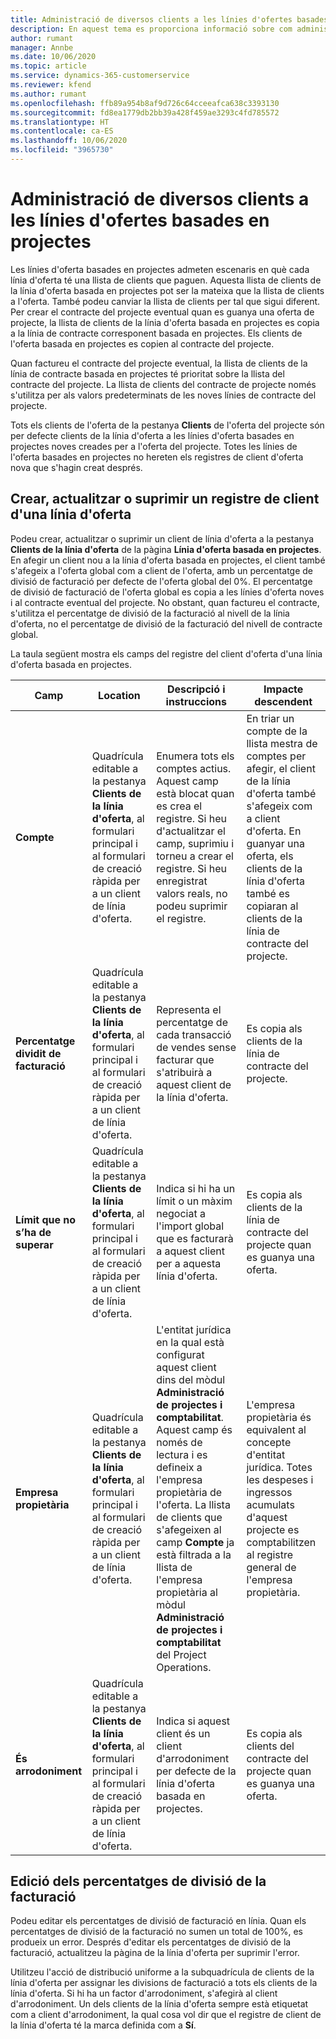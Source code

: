 ```yaml
---
title: Administració de diversos clients a les línies d'ofertes basades en projectes
description: En aquest tema es proporciona informació sobre com administrar diversos clients en línies d'oferta basades en projectes.
author: rumant
manager: Annbe
ms.date: 10/06/2020
ms.topic: article
ms.service: dynamics-365-customerservice
ms.reviewer: kfend
ms.author: rumant
ms.openlocfilehash: ffb89a954b8af9d726c64cceeafca638c3393130
ms.sourcegitcommit: fd8ea1779db2bb39a428f459ae3293c4fd785572
ms.translationtype: HT
ms.contentlocale: ca-ES
ms.lasthandoff: 10/06/2020
ms.locfileid: "3965730"
---
```

# <a name="manage-multiple-customers-on-project-based-quote-lines"></a>Administració de diversos clients a les línies d'ofertes basades en projectes

Les línies d'oferta basades en projectes admeten escenaris en què cada línia d'oferta té una llista de clients que paguen. Aquesta llista de clients de la línia d'oferta basada en projectes pot ser la mateixa que la llista de clients a l'oferta. També podeu canviar la llista de clients per tal que sigui diferent. Per crear el contracte del projecte eventual quan es guanya una oferta de projecte, la llista de clients de la línia d'oferta basada en projectes es copia a la línia de contracte corresponent basada en projectes. Els clients de l'oferta basada en projectes es copien al contracte del projecte.

Quan factureu el contracte del projecte eventual, la llista de clients de la línia de contracte basada en projectes té prioritat sobre la llista del contracte del projecte. La llista de clients del contracte de projecte només s'utilitza per als valors predeterminats de les noves línies de contracte del projecte.

Tots els clients de l'oferta de la pestanya **Clients** de l'oferta del projecte són per defecte clients de la línia d'oferta a les línies d'oferta basades en projectes noves creades per a l'oferta del projecte. Totes les línies de l'oferta basades en projectes no hereten els registres de client d'oferta nova que s'hagin creat després.

## <a name="create-update-or-delete-a-quote-line-customer-record"></a>Crear, actualitzar o suprimir un registre de client d'una línia d'oferta

Podeu crear, actualitzar o suprimir un client de línia d'oferta a la pestanya **Clients de la línia d'oferta** de la pàgina **Línia d'oferta basada en projectes**. En afegir un client nou a la línia d'oferta basada en projectes, el client també s'afegeix a l'oferta global com a client de l'oferta, amb un percentatge de divisió de facturació per defecte de l'oferta global del 0%. El percentatge de divisió de facturació de l'oferta global es copia a les línies d'oferta noves i al contracte eventual del projecte. No obstant, quan factureu el contracte, s'utilitza el percentatge de divisió de la facturació al nivell de la línia d'oferta, no el percentatge de divisió de la facturació del nivell de contracte global. 

La taula següent mostra els camps del registre del client d'oferta d'una línia d'oferta basada en projectes.

| Camp | Location | Descripció i instruccions | Impacte descendent |
| --- | --- | --- | --- |
| **Compte** | Quadrícula editable a la pestanya **Clients de la línia d'oferta**, al formulari principal i al formulari de creació ràpida per a un client de línia d'oferta. | Enumera tots els comptes actius. Aquest camp està blocat quan es crea el registre. Si heu d'actualitzar el camp, suprimiu i torneu a crear el registre. Si heu enregistrat valors reals, no podeu suprimir el registre. | En triar un compte de la llista mestra de comptes per afegir, el client de la línia d'oferta també s'afegeix com a client d'oferta. En guanyar una oferta, els clients de la línia d'oferta també es copiaran al clients de la línia de contracte del projecte. |
| **Percentatge dividit de facturació** | Quadrícula editable a la pestanya **Clients de la línia d'oferta**, al formulari principal i al formulari de creació ràpida per a un client de línia d'oferta. | Representa el percentatge de cada transacció de vendes sense facturar que s'atribuirà a aquest client de la línia d'oferta. | Es copia als clients de la línia de contracte del projecte. |
| **Límit que no s’ha de superar** | Quadrícula editable a la pestanya **Clients de la línia d'oferta**, al formulari principal i al formulari de creació ràpida per a un client de línia d'oferta. | Indica si hi ha un límit o un màxim negociat a l'import global que es facturarà a aquest client per a aquesta línia d'oferta. | Es copia als clients de la línia de contracte del projecte quan es guanya una oferta. |
| **Empresa propietària** | Quadrícula editable a la pestanya **Clients de la línia d'oferta**, al formulari principal i al formulari de creació ràpida per a un client de línia d'oferta. | L'entitat jurídica en la qual està configurat aquest client dins del mòdul **Administració de projectes i comptabilitat**. Aquest camp és només de lectura i es defineix a l'empresa propietària de l'oferta. La llista de clients que s'afegeixen al camp **Compte** ja està filtrada a la llista de l'empresa propietària al mòdul **Administració de projectes i comptabilitat** del Project Operations. | L'empresa propietària és equivalent al concepte d'entitat jurídica. Totes les despeses i ingressos acumulats d'aquest projecte es comptabilitzen al registre general de l'empresa propietària. |
| **És arrodoniment** | Quadrícula editable a la pestanya **Clients de la línia d'oferta**, al formulari principal i al formulari de creació ràpida per a un client de línia d'oferta. | Indica si aquest client és un client d'arrodoniment per defecte de la línia d'oferta basada en projectes. | Es copia als clients del contracte del projecte quan es guanya una oferta. |

## <a name="edit-billing-split-percentages"></a>Edició dels percentatges de divisió de la facturació

Podeu editar els percentatges de divisió de facturació en línia. Quan els percentatges de divisió de la facturació no sumen un total de 100%, es produeix un error. Després d'editar els percentatges de divisió de la facturació, actualitzeu la pàgina de la línia d'oferta per suprimir l'error.

Utilitzeu l'acció de distribució uniforme a la subquadrícula de clients de la línia d'oferta per assignar les divisions de facturació a tots els clients de la línia d'oferta. Si hi ha un factor d'arrodoniment, s'afegirà al client d'arrodoniment. Un dels clients de la línia d'oferta sempre està etiquetat com a client d'arrodoniment, la qual cosa vol dir que el registre de client de la línia d'oferta té la marca definida com a **Sí**. 
